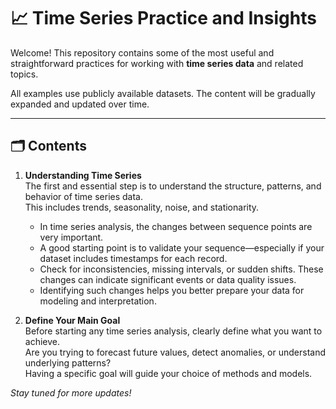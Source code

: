<h1>📈 Time Series Practice and Insights</h1>

<p>
  Welcome! This repository contains some of the most useful and straightforward practices 
  for working with <strong>time series data</strong> and related topics.
</p>

<p>
  All examples use publicly available datasets. The content will be gradually expanded and updated over time.
</p>

<hr>

<h2>🗂️ Contents</h2>

1. **Understanding Time Series**  
   The first and essential step is to understand the structure, patterns, and behavior of time series data.  
   This includes trends, seasonality, noise, and stationarity.

   - In time series analysis, the changes between sequence points are very important.
   - A good starting point is to validate your sequence—especially if your dataset includes timestamps for each record.
   - Check for inconsistencies, missing intervals, or sudden shifts. These changes can indicate significant events or data quality issues.
   - Identifying such changes helps you better prepare your data for modeling and interpretation.

2. **Define Your Main Goal**  
   Before starting any time series analysis, clearly define what you want to achieve.  
   Are you trying to forecast future values, detect anomalies, or understand underlying patterns?  
   Having a specific goal will guide your choice of methods and models.



<p><em>Stay tuned for more updates!</em></p>
